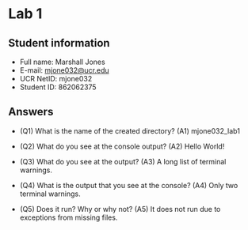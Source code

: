 # Lab 1

## Student information
* Full name: Marshall Jones
* E-mail: mjone032@ucr.edu
* UCR NetID: mjone032
* Student ID: 862062375

## Answers

* (Q1) What is the name of the created directory? (A1) mjone032_lab1

* (Q2) What do you see at the console output? (A2) Hello World!

* (Q3) What do you see at the output? (A3) A long list of terminal warnings.

* (Q4) What is the output that you see at the console? (A4) Only two terminal warnings.

* (Q5) Does it run? Why or why not? (A5) It does not run due to exceptions from missing files.

